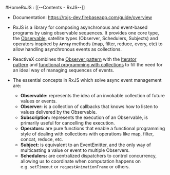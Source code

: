 #HomeRxJS : [[--Contents - RxJS--]]
- Documentation: https://rxjs-dev.firebaseapp.com/guide/overview
- RxJS is a library for composing asynchronous and event-based programs by using observable sequences. It provides one core type, the [Observable](https://rxjs-dev.firebaseapp.com/guide/observable), satellite types (Observer, Schedulers, Subjects) and operators inspired by **`Array`** methods (map, filter, reduce, every, etc) to allow handling asynchronous events as collections.
- ReactiveX combines the [Observer pattern](https://en.wikipedia.org/wiki/Observer_pattern) with the [Iterator pattern](https://en.wikipedia.org/wiki/Iterator_pattern) and [functional programming with collections](http://martinfowler.com/articles/collection-pipeline/#NestedOperatorExpressions) to fill the need for an ideal way of managing sequences of events.
- The essential concepts in RxJS which solve async event management are:

	- **Observable:** represents the idea of an invokable collection of future values or events.
	- **Observer:** is a collection of callbacks that knows how to listen to values delivered by the Observable.
	- **Subscription:** represents the execution of an Observable, is primarily useful for cancelling the execution.
	- **Operators:** are pure functions that enable a functional programming style of dealing with collections with operations like map, filter, concat, reduce, etc.
	- **Subject:** is equivalent to an EventEmitter, and the only way of multicasting a value or event to multiple Observers.
	- **Schedulers:** are centralized dispatchers to control concurrency, allowing us to coordinate when computation happens on e.g. `setTimeout` or `requestAnimationFrame` or others.
	